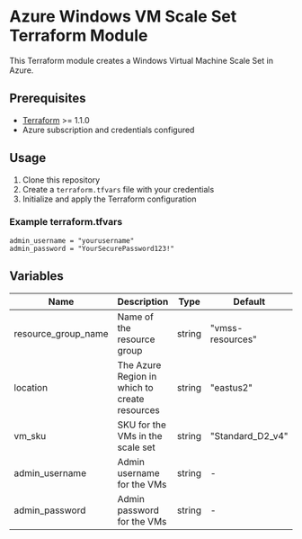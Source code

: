 # Azure Windows VM Scale Set Terraform Module

This Terraform module creates a Windows Virtual Machine Scale Set in Azure.

## Prerequisites

- [Terraform](https://www.terraform.io/downloads.html) >= 1.1.0
- Azure subscription and credentials configured

## Usage

1. Clone this repository
2. Create a `terraform.tfvars` file with your credentials
3. Initialize and apply the Terraform configuration

### Example terraform.tfvars

```hcl
admin_username = "yourusername"
admin_password = "YourSecurePassword123!"
```

## Variables

| Name | Description | Type | Default |
|------|-------------|------|---------|
| resource_group_name | Name of the resource group | string | "vmss-resources" |
| location | The Azure Region in which to create resources | string | "eastus2" |
| vm_sku | SKU for the VMs in the scale set | string | "Standard_D2_v4" |
| admin_username | Admin username for the VMs | string | - |
| admin_password | Admin password for the VMs | string | - |
